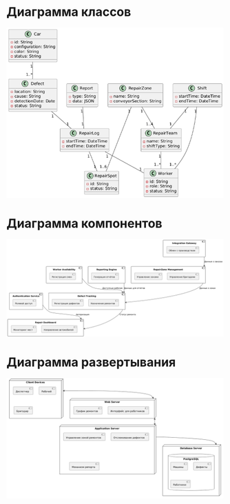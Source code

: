 # Диаграмма классов 
![screenshot](image/class_diagram.png)

# Диаграмма компонентов
![screenshot](image/component_diagram.png)

# Диаграмма развертывания
![screenshot](image/deploy_diagram.png)